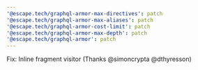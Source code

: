 ```yaml
---
'@escape.tech/graphql-armor-max-directives': patch
'@escape.tech/graphql-armor-max-aliases': patch
'@escape.tech/graphql-armor-cost-limit': patch
'@escape.tech/graphql-armor-max-depth': patch
'@escape.tech/graphql-armor': patch
---
```


Fix: Inline fragment visitor (Thanks @simoncrypta @dthyresson)
